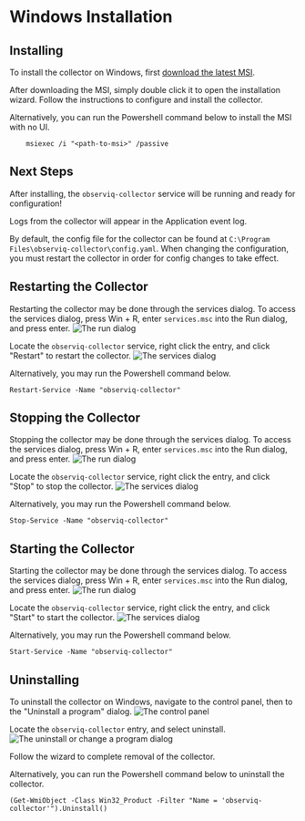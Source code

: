 # Windows Installation

## Installing

To install the collector on Windows, first [download the latest MSI](https://github.com/observIQ/observiq-collector/releases/latest).

After downloading the MSI, simply double click it to open the installation wizard. Follow the instructions to configure and install the collector.

Alternatively, you can run the Powershell command below to install the MSI with no UI.
```pwsh
    msiexec /i "<path-to-msi>" /passive
```

## Next Steps

After installing, the `observiq-collector` service will be running and ready for configuration! 

Logs from the collector will appear in the Application event log.

By default, the config file for the collector can be found at `C:\Program Files\observiq-collector\config.yaml`. When changing the configuration, you must restart the collector in order for config changes to take effect.

## Restarting the Collector
Restarting the collector may be done through the services dialog.
To access the services dialog, press Win + R, enter `services.msc` into the Run dialog, and press enter.
![The run dialog](./screenshots/launch-services.png)

Locate the `observiq-collector` service, right click the entry, and click "Restart" to restart the collector.
![The services dialog](./screenshots/stop-restart-service.png)

Alternatively, you may run the Powershell command below.
```pwsh
Restart-Service -Name "observiq-collector"
```

## Stopping the Collector

Stopping the collector may be done through the services dialog.
To access the services dialog, press Win + R, enter `services.msc` into the Run dialog, and press enter.
![The run dialog](./screenshots/launch-services.png)

Locate the `observiq-collector` service, right click the entry, and click "Stop" to stop the collector.
![The services dialog](./screenshots/stop-restart-service.png)

Alternatively, you may run the Powershell command below.
```pwsh
Stop-Service -Name "observiq-collector"
```

## Starting the Collector

Starting the collector may be done through the services dialog.
To access the services dialog, press Win + R, enter `services.msc` into the Run dialog, and press enter.
![The run dialog](./screenshots/launch-services.png)

Locate the `observiq-collector` service, right click the entry, and click "Start" to start the collector.
![The services dialog](./screenshots/start-service.png)

Alternatively, you may run the Powershell command below.
```pwsh
Start-Service -Name "observiq-collector"
```

## Uninstalling

To uninstall the collector on Windows, navigate to the control panel, then to the "Uninstall a program" dialog.
![The control panel](./screenshots/control-panel-uninstall.png)

Locate the `observiq-collector` entry, and select uninstall. 
![The uninstall or change a program dialog](./screenshots/uninstall-collector.png)

Follow the wizard to complete removal of the collector.

Alternatively, you can run the Powershell command below to uninstall the collector.
```pwsh
(Get-WmiObject -Class Win32_Product -Filter "Name = 'observiq-collector'").Uninstall()
```

